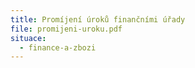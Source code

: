 ```yaml
---
title: Promíjení úroků finančními úřady
file: promijeni-uroku.pdf
situace:
  - finance-a-zbozi
---
```

